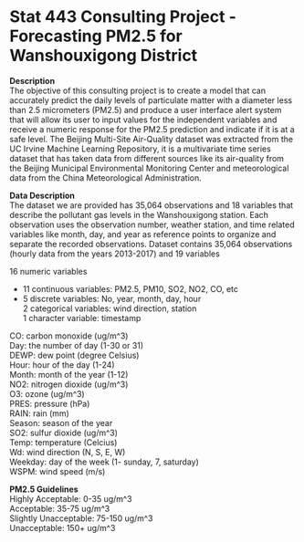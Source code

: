 # Stat 443 Consulting Project - Forecasting PM2.5 for Wanshouxigong District

**Description**<br/>
The objective of this consulting project is to create a model that can accurately predict the daily levels of particulate matter with a diameter less than 2.5 micrometers (PM2.5) and produce a user interface alert system that will allow its user to input values for the independent variables and receive a numeric response for the PM2.5 prediction and indicate if it is at a safe level. The Beijing Multi-Site Air-Quality dataset was extracted from the UC Irvine Machine Learning Repository, it is a multivariate time series dataset that has taken data from different sources like its air-quality from the Beijing Municipal Environmental Monitoring Center and meteorological data from the China Meteorological Administration.

**Data Description**<br/>
The dataset we are provided has 35,064 observations and 18 variables that describe the pollutant gas levels in the Wanshouxigong station. Each observation uses the observation number, weather station, and time related variables like month, day, and year as reference points to organize and separate the recorded observations.
Dataset contains 35,064 observations (hourly data from the years 2013-2017) and 19 variables <br/>

16 numeric variables <br/>
* 11 continuous variables: PM2.5, PM10, SO2, NO2, CO, etc <br/>
* 5 discrete variables: No, year, month, day, hour <br/>
2 categorical variables: wind direction, station  <br/>
1 character variable: timestamp <br/>

CO: carbon monoxide (ug/m^3) <br/>
Day: the number of day (1-30 or 31) <br/>
DEWP: dew point (degree Celsius) <br/>
Hour: hour of the day (1-24) <br/>
Month: month of the year (1-12) <br/>
NO2: nitrogen dioxide  (ug/m^3) <br/>
O3: ozone  (ug/m^3) <br/>
PRES: pressure (hPa) <br/>
RAIN: rain (mm) <br/>
Season: season of the year <br/>
SO2: sulfur dioxide  (ug/m^3) <br/>
Temp: temperature (Celcius) <br/>
Wd: wind direction (N, S, E, W) <br/>
Weekday: day of the week (1- sunday, 7, saturday) <br/>
WSPM: wind speed (m/s) <br/>

**PM2.5 Guidelines**<br/>
Highly Acceptable: 0-35 ug/m^3 <br/>
Acceptable: 35-75 ug/m^3 <br/>
Slightly Unacceptable: 75-150 ug/m^3 <br/>
Unacceptable: 150+ ug/m^3 <br/>





